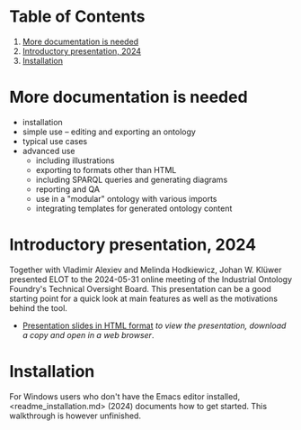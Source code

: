 
# Table of Contents

1.  [More documentation is needed](#org3a65e01)
2.  [Introductory presentation, 2024](#org4aea8c1)
3.  [Installation](#org57bd532)



<a id="org3a65e01"></a>

# More documentation is needed

-   installation
-   simple use &#x2013; editing and exporting an ontology
-   typical use cases
-   advanced use
    -   including illustrations
    -   exporting to formats other than HTML
    -   including SPARQL queries and generating diagrams
    -   reporting and QA
    -   use in a "modular" ontology with various imports
    -   integrating templates for generated ontology content


<a id="org4aea8c1"></a>

# Introductory presentation, 2024

Together with Vladimir Alexiev and Melinda Hodkiewicz, Johan W. Klüwer presented ELOT to the 2024-05-31 online meeting of the Industrial Ontology Foundry's Technical Oversight Board.
This presentation can be a good starting point for a quick look at main features as well as the motivations behind the tool.

-   [Presentation slides in HTML format](20240525T181908--elot-presented-to-iof-tob__elot_emacs_iof.html) *to view the presentation, download a copy and open in a web browser*.


<a id="org57bd532"></a>

# Installation

For Windows users who don't have the Emacs editor installed, <readme_installation.md> (2024) documents how to get started. This walkthrough is however unfinished.

